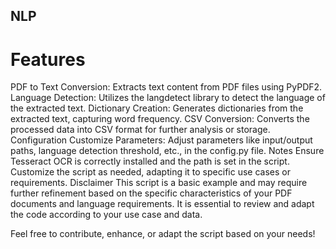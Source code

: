 ## NLP
# Features
PDF to Text Conversion: Extracts text content from PDF files using PyPDF2.
Language Detection: Utilizes the langdetect library to detect the language of the extracted text.
Dictionary Creation: Generates dictionaries from the extracted text, capturing word frequency.
CSV Conversion: Converts the processed data into CSV format for further analysis or storage.
Configuration
Customize Parameters: Adjust parameters like input/output paths, language detection threshold, etc., in the config.py file.
Notes
Ensure Tesseract OCR is correctly installed and the path is set in the script.
Customize the script as needed, adapting it to specific use cases or requirements.
Disclaimer
This script is a basic example and may require further refinement based on the specific characteristics of your PDF documents and language requirements. It is essential to review and adapt the code according to your use case and data.

Feel free to contribute, enhance, or adapt the script based on your needs!
